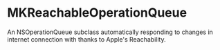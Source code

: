 MKReachableOperationQueue
=========================

An NSOperationQueue subclass automatically responding to changes in internet connection with thanks to Apple's Reachability.